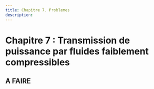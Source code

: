 ```yaml
---
title: Chapitre 7. Problemes
description: 
---
```

# Chapitre 7 : Transmission de puissance par fluides faiblement compressibles


## A FAIRE
